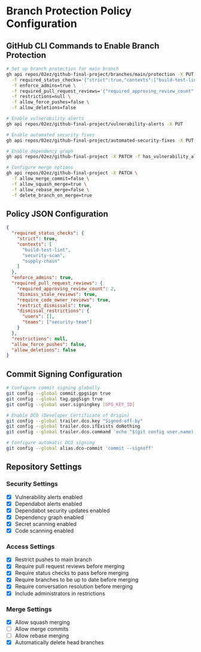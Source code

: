 # Branch Protection Policy Configuration

## GitHub CLI Commands to Enable Branch Protection

```bash
# Set up branch protection for main branch
gh api repos/02ez/github-final-project/branches/main/protection -X PUT \
  -f required_status_checks='{"strict":true,"contexts":["build-test-lint","security-scan","supply-chain"]}' \
  -f enforce_admins=true \
  -f required_pull_request_reviews='{"required_approving_review_count":2,"dismiss_stale_reviews":true,"require_code_owner_reviews":true,"restrict_dismissals":true}' \
  -f restrictions=null \
  -f allow_force_pushes=false \
  -f allow_deletions=false

# Enable vulnerability alerts
gh api repos/02ez/github-final-project/vulnerability-alerts -X PUT

# Enable automated security fixes
gh api repos/02ez/github-final-project/automated-security-fixes -X PUT

# Enable dependency graph
gh api repos/02ez/github-final-project -X PATCH -f has_vulnerability_alerts=true

# Configure merge options
gh api repos/02ez/github-final-project -X PATCH \
  -f allow_merge_commit=false \
  -f allow_squash_merge=true \
  -f allow_rebase_merge=false \
  -f delete_branch_on_merge=true
```

## Policy JSON Configuration

```json
{
  "required_status_checks": {
    "strict": true,
    "contexts": [
      "build-test-lint",
      "security-scan",
      "supply-chain"
    ]
  },
  "enforce_admins": true,
  "required_pull_request_reviews": {
    "required_approving_review_count": 2,
    "dismiss_stale_reviews": true,
    "require_code_owner_reviews": true,
    "restrict_dismissals": true,
    "dismissal_restrictions": {
      "users": [],
      "teams": ["security-team"]
    }
  },
  "restrictions": null,
  "allow_force_pushes": false,
  "allow_deletions": false
}
```

## Commit Signing Configuration

```bash
# Configure commit signing globally
git config --global commit.gpgsign true
git config --global tag.gpgSign true
git config --global user.signingkey [GPG_KEY_ID]

# Enable DCO (Developer Certificate of Origin)
git config --global trailer.dco.key "Signed-off-by"
git config --global trailer.dco.ifExists doNothing
git config --global trailer.dco.command 'echo "$(git config user.name) <$(git config user.email)>"'

# Configure automatic DCO signing
git config --global alias.dco-commit 'commit --signoff'
```

## Repository Settings

### Security Settings
- [x] Vulnerability alerts enabled
- [x] Dependabot alerts enabled
- [x] Dependabot security updates enabled
- [x] Dependency graph enabled
- [x] Secret scanning enabled
- [x] Code scanning enabled

### Access Settings
- [x] Restrict pushes to main branch
- [x] Require pull request reviews before merging
- [x] Require status checks to pass before merging
- [x] Require branches to be up to date before merging
- [x] Require conversation resolution before merging
- [x] Include administrators in restrictions

### Merge Settings
- [x] Allow squash merging
- [ ] Allow merge commits
- [ ] Allow rebase merging
- [x] Automatically delete head branches